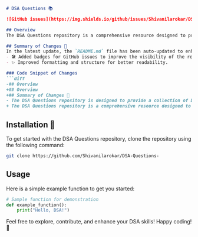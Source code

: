 ```markdown
# DSA Questions 📚

![GitHub issues](https://img.shields.io/github/issues/Shivanilarokar/DSA-Questions-) ![GitHub forks](https://img.shields.io/github/forks/Shivanilarokar/DSA-Questions-) ![GitHub stars](https://img.shields.io/github/stars/Shivanilarokar/DSA-Questions-)

## Overview
The DSA Questions repository is a comprehensive resource designed to provide a collection of Data Structures and Algorithms (DSA) questions to help you enhance your coding skills and prepare for technical interviews.

## Summary of Changes 💖
In the latest update, the `README.md` file has been auto-updated to enhance clarity and presentation. Key modifications include:
- 🛠️ Added badges for GitHub issues to improve the visibility of the repository's activity.
- ✨ Improved formatting and structure for better readability.

### Code Snippet of Changes
```diff
-## Overview
+## Overview
+## Summary of Changes 💖
- The DSA Questions repository is designed to provide a collection of Data Structures and Algorithms (DSA) questions to help you enhance your coding skills and prepare for technical interviews.
+ The DSA Questions repository is a comprehensive resource designed to provide a collection of Data Structures and Algorithms (DSA) questions to help you enhance your coding skills and prepare for technical interviews.
```

## Installation 🚀
To get started with the DSA Questions repository, clone the repository using the following command:

```bash
git clone https://github.com/Shivanilarokar/DSA-Questions-
```

## Usage
Here is a simple example function to get you started:

```python
# Sample function for demonstration
def example_function():
    print("Hello, DSA!")
```

Feel free to explore, contribute, and enhance your DSA skills! Happy coding! 🎉
```